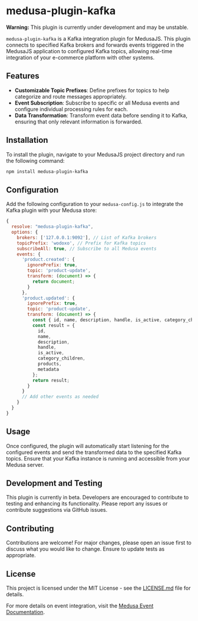 
# medusa-plugin-kafka

**Warning:** This plugin is currently under development and may be unstable.

`medusa-plugin-kafka` is a Kafka integration plugin for MedusaJS. This plugin connects to specified Kafka brokers and forwards events triggered in the MedusaJS application to configured Kafka topics, allowing real-time integration of your e-commerce platform with other systems.

## Features

- **Customizable Topic Prefixes**: Define prefixes for topics to help categorize and route messages appropriately.
- **Event Subscription**: Subscribe to specific or all Medusa events and configure individual processing rules for each.
- **Data Transformation**: Transform event data before sending it to Kafka, ensuring that only relevant information is forwarded.

## Installation

To install the plugin, navigate to your MedusaJS project directory and run the following command:

```bash
npm install medusa-plugin-kafka
```

## Configuration

Add the following configuration to your `medusa-config.js` to integrate the Kafka plugin with your Medusa store:

```javascript
{
  resolve: "medusa-plugin-kafka",
  options: {
    brokers: ['127.0.0.1:9092'], // List of Kafka brokers
    topicPrefix: 'wodoxo', // Prefix for Kafka topics
    subscribeAll: true, // Subscribe to all Medusa events
    events: {
      'product.created': {
        ignorePrefix: true,
        topic: 'product-update',
        transform: (document) => {
          return document;
        }
      },
      'product.updated': {
        ignorePrefix: true,
        topic: 'product-update',
        transform: (document) => {
          const { id, name, description, handle, is_active, category_children, products, metadata } = document;
          const result = {
            id,
            name,
            description,
            handle,
            is_active,
            category_children,
            products,
            metadata
          };
          return result;
        }
      }
      // Add other events as needed
    }
  }
}
```

## Usage

Once configured, the plugin will automatically start listening for the configured events and send the transformed data to the specified Kafka topics. Ensure that your Kafka instance is running and accessible from your Medusa server.

## Development and Testing

This plugin is currently in beta. Developers are encouraged to contribute to testing and enhancing its functionality. Please report any issues or contribute suggestions via GitHub issues.

## Contributing

Contributions are welcome! For major changes, please open an issue first to discuss what you would like to change. Ensure to update tests as appropriate.

## License

This project is licensed under the MIT License - see the [LICENSE.md](LICENSE) file for details.

For more details on event integration, visit the [Medusa Event Documentation](https://docs.medusajs.com/development/events/events-list).

